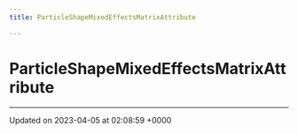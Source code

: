 ```yaml
---
title: ParticleShapeMixedEffectsMatrixAttribute

---
```


# ParticleShapeMixedEffectsMatrixAttribute





-------------------------------

Updated on 2023-04-05 at 02:08:59 +0000